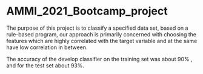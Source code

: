 # AMMI_2021_Bootcamp_project 

The purpose of this project is to classify a specified data set, based on a rule-based program, our approach is primarily concerned with choosing the features which are highly correlated with the target variable and at the same have low correlation in between.

The accuracy of the develop classifier on the training set was about 90% , and for the test set about 93%.
